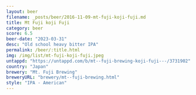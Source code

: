 ```yaml
---
layout: beer
filename: _posts/beer/2016-11-09-mt-fuji-koji-fuji.md
title: Mt Fuji koji Fuji
category: beer
score: 6.5
beer-date: "2023-03-31"
desc: "Old school heavy bitter IPA"
permalink: /beer/:title.html
img: /img/list/mt-fuji-koji-fuji.jpeg
untappd: "https://untappd.com/b/mt--fuji-brewing-koji-fuji---/3731902"
country: "Japan"
brewery: "Mt. Fuji Brewing"
breweryURL: "brewery/mt--fuji-brewing.html"
style: "IPA - American"
---
```

